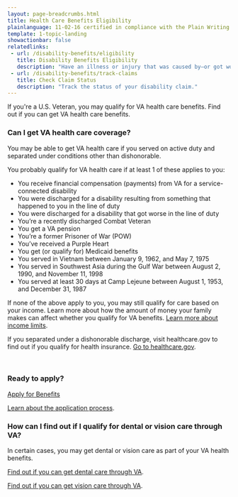 ```yaml
---
layout: page-breadcrumbs.html
title: Health Care Benefits Eligibility
plainlanguage: 11-02-16 certified in compliance with the Plain Writing Act
template: 1-topic-landing
showactionbar: false
relatedlinks:
 - url: /disability-benefits/eligibility
   title: Disability Benefits Eligibility
   description: "Have an illness or injury that was caused by—or got worse because of—your active military service? Find out if you can get disability compensation (monthly payments) from VA."
 - url: /disability-benefits/track-claims
   title: Check Claim Status
   description: "Track the status of your disability claim."
---
```


If you're a U.S. Veteran, you may qualify for VA health care benefits. Find out if you can get VA health care benefits. 

<div class="feature" markdown="1">

### Can I get VA health care coverage? 

You may be able to get VA health care if you served on active duty and separated under conditions other than dishonorable. 

You probably qualify for VA health care if at least 1 of these applies to you:
- You receive financial compensation (payments) from VA for a service-connected disability
- You were discharged for a disability resulting from something that happened to you in the line of duty
- You were discharged for a disability that got worse in the line of duty
- You’re a recently discharged Combat Veteran
- You get a VA pension
- You’re a former Prisoner of War (POW)
- You’ve received a Purple Heart
- You get (or qualify for) Medicaid benefits
- You served in Vietnam between January 9, 1962, and May 7, 1975
- You served in Southwest Asia during the Gulf War between August 2, 1990, and November 11, 1998
- You served at least 30 days at Camp Lejeune between August 1, 1953, and December 31, 1987

If none of the above apply to you, you may still qualify for care based on your income. Learn more about how the amount of money your family makes can affect whether you qualify for VA benefits. [Learn more about income limits](http://nationalincomelimits.vaftl.us/). 

If you separated under a dishonorable discharge, visit healthcare.gov to find out if you qualify for health insurance. [Go to healthcare.gov](https://www.healthcare.gov/).

</div>

<div markdown="0"><br></div>

### Ready to apply?

<a class="usa-button-primary va-button-primary" href="/healthcare/apply/application/introduction">Apply for Benefits</a>

[Learn about the application process](/healthcare/apply/).


### How can I find out if I qualify for dental or vision care through VA?

In certain cases, you may get dental or vision care as part of your VA health benefits. 

[Find out if you can get dental care through VA](/healthcare).

[Find out if you can get vision care through VA](/healthcare).


<div markdown="0"><br></div>
